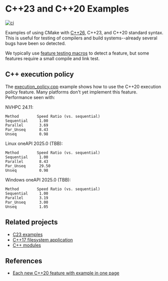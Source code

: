 # C++23 and C++20 Examples

[![ci](https://github.com/scivision/Cpp23-examples/actions/workflows/cmake.yml/badge.svg)](https://github.com/scivision/Cpp23-examples/actions/workflows/cmake.yml)

Examples of using CMake with
[C++26](https://en.cppreference.com/w/cpp/26),
C++23, and C++20 standard syntax.
This is useful for testing of compilers and build systems--already several bugs have been so detected.

We typically use
[feature testing macros](https://en.cppreference.com/w/cpp/feature_test)
to detect a feature, but some features require a small compile and link test.

## C++ execution policy

The
[execution_policy.cpp](./cpp20/execution_policy.cpp)
example shows how to use the C++20 execution policy feature.
Many platforms don't yet implement this feature.
Performance seen with:

NVHPC 24.11:

```
Method        Speed Ratio (vs. sequential)
Sequential     1.00
Parallel       3.69
Par_Unseq      8.43
Unseq          0.98
```

Linux oneAPI 2025.0 (TBB):

```
Method        Speed Ratio (vs. sequential)
Sequential     1.00
Parallel       8.43
Par_Unseq      29.50
Unseq          0.98
```

Windows oneAPI 2025.0 (TBB):

```
Method        Speed Ratio (vs. sequential)
Sequential     1.00
Parallel       3.19
Par_Unseq      3.00
Unseq          1.05
```

## Related projects

* [C23 examples](https://github.com/scivision/C23-examples)
* [C++17 filesystem application](https://github.com/scivision/fortran-filesystem)
* [C++ modules](https://github.com/scivision/CppModules)

## References

* [Each new C++20 feature with example in one page](https://oleksandrkvl.github.io/2021/04/02/cpp-20-overview.html)
